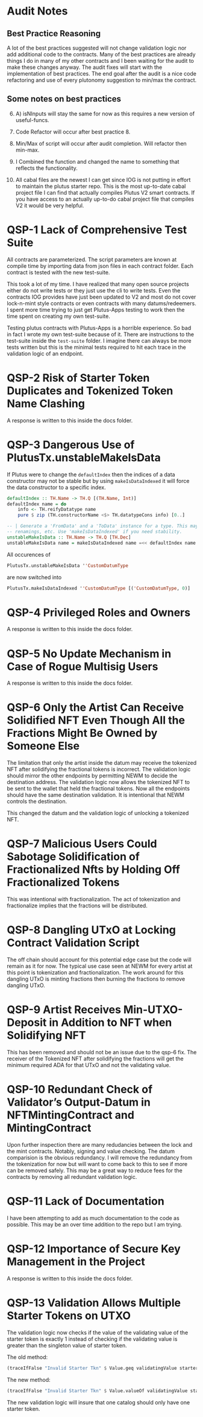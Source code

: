 # Audit Notes

## Best Practice Reasoning

A lot of the best practices suggested will not change validation logic nor add additional code to the contracts. Many of the best practices are already things I do in many of my other contracts and I been waiting for the audit to make these changes anyway. The audit fixes will start with the implementation of best practices. The end goal after the audit is a nice code refactoring and use of every plutonomy suggestion to min/max the contract.

## Some notes on best practices

6. A) isNInputs will stay the same for now as this requires a new version of useful-funcs.

7. Code Refactor will occur after best practice 8.

8. Min/Max of script will occur after audit completion. Will refactor then min-max.

10. I Combined the function and changed the name to something that reflects the functionality.

12. All cabal files are the newest I can get since IOG is not putting in effort to maintain the plutus starter repo. This is the most up-to-date cabal project file I can find that actually compiles Plutus V2 smart contracts. If you have access to an actually up-to-do cabal project file that compiles V2 it would be very helpful.


# QSP-1 Lack of Comprehensive Test Suite

All contracts are parameterized. The script parameters are known at compile time by importing data from json files in each contract folder. Each contract is tested with the new test-suite. 

This took a lot of my time. I have realized that many open source projects either do not write tests or they just use the cli to write tests. Even the contracts IOG provides have just been updated to V2 and most do not cover lock-n-mint style contracts or even contracts with many datums/redeemers. I spent more time trying to just get Plutus-Apps testing to work then the time spent on creating my own test-suite. 

Testing plutus contracts with Plutus-Apps is a horrible experience. So bad in fact I wrote my own test-suite because of it. There are instructions to the test-suite inside the `test-suite` folder. I imagine there can always be more tests written but this is the minimal tests required to hit each trace in the validation logic of an endpoint.

# QSP-2 Risk of Starter Token Duplicates and Tokenized Token Name Clashing

A response is written to this inside the docs folder.

# QSP-3 Dangerous Use of PlutusTx.unstableMakeIsData

If Plutus were to change the ```defaultIndex``` then the indices of a data constructor may not be stable but by using ```makeIsDataIndexed``` it will force the data constructor to a specific index.

```hs
defaultIndex :: TH.Name -> TH.Q [(TH.Name, Int)]
defaultIndex name = do
    info <- TH.reifyDatatype name
    pure $ zip (TH.constructorName <$> TH.datatypeCons info) [0..]

-- | Generate a 'FromData' and a 'ToData' instance for a type. This may not be stable in the face of constructor additions,
-- renamings, etc. Use 'makeIsDataIndexed' if you need stability.
unstableMakeIsData :: TH.Name -> TH.Q [TH.Dec]
unstableMakeIsData name = makeIsDataIndexed name =<< defaultIndex name
```

All occurences of 

```hs
PlutusTx.unstableMakeIsData ''CustomDatumType
```

are now switched into

```hs
PlutusTx.makeIsDataIndexed ''CustomDatumType [('CustomDatumType, 0)]
```

# QSP-4 Privileged Roles and Owners

A response is written to this inside the docs folder.

# QSP-5 No Update Mechanism in Case of Rogue Multisig Users

A response is written to this inside the docs folder.

# QSP-6 Only the Artist Can Receive Solidified NFT Even Though All the Fractions Might Be Owned by Someone Else

The limitation that only the artist inside the datum may receive the tokenized NFT after solidifying the fractional tokens is incorrect. The validation logic should mirror the other endpoints by permitting NEWM to decide the destination address. The validation logic now allows the tokenized NFT to be sent to the wallet that held the fractional tokens. Now all the endpoints should have the same destination validation. It is intentional that NEWM controls the destination.

This changed the datum and the validation logic of unlocking a tokenized NFT.

# QSP-7 Malicious Users Could Sabotage Solidification of Fractionalized Nfts by Holding Off Fractionalized Tokens

This was intentional with fractionalization. The act of tokenization and fractionalize implies that the fractions will be distributed.

# QSP-8 Dangling UTxO at Locking Contract Validation Script

The off chain should account for this potential edge case but the code will remain as it for now. The typical use case seen at NEWM for every artist at this point is tokenization and fractionalization. The work around for this dangling UTxO is minting fractions then burning the fractions to remove dangling UTxO. 

# QSP-9 Artist Receives Min-UTXO-Deposit in Addition to NFT when Solidifying NFT

This has been removed and should not be an issue due to the qsp-6 fix. The receiver of the Tokenized NFT after solidifying the fractions will get the minimum required ADA for that UTxO and not the validating value.

# QSP-10 Redundant Check of Validator’s Output-Datum in NFTMintingContract and MintingContract

Upon further inspection there are many redudancies between the lock and the mint contracts. Notably, signing and value checking. The datum comparision is the obvious redundancy. I will remove the redundancy from the tokenization for now but will want to come back to this to see if more can be removed safely. This may be a great way to reduce fees for the contracts by removing all redundant validation logic.

# QSP-11 Lack of Documentation

I have been attempting to add as much documentation to the code as possible. This may be an over time addition to the repo but I am trying.

# QSP-12 Importance of Secure Key Management in the Project

A response is written to this inside the docs folder.

# QSP-13 Validation Allows Multiple Starter Tokens on UTXO

The validation logic now checks if the value of the validating value of the starter token is exactly 1 instead of checking if the validating value is greater than the singleton value of starter token.

The old method:
```hs
(traceIfFalse "Invalid Starter Tkn" $ Value.geq validatingValue starterValue)                   -- Must contain the starter token
```

The new method:
```hs
(traceIfFalse "Invalid Starter Tkn" $ Value.valueOf validatingValue starterPid starterTkn == 1) -- Must contain the starter token
```

The new validation logic will insure that one catalog should only have one starter token.